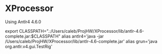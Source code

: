 # XProcessor

Using Antlr4 4.6.0

export CLASSPATH=".:/Users/caleb/ProjHW/XProcessor/lib/antlr-4.6-complete.jar:$CLASSPATH"
alias antlr4='java -jar /Users/caleb/ProjHW/XProcessor/lib/antlr-4.6-complete.jar'
alias grun='java org.antlr.v4.gui.TestRig'